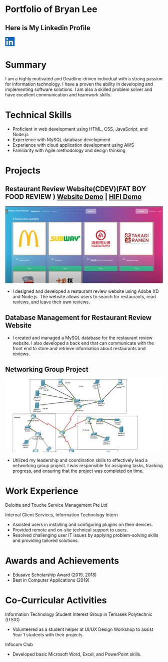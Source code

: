 # Portfolio of Bryan Lee

## Here is My Linkedin Profile

[![My linkedin profile](https://github.com/Terriyakiii/BryanPortfolio/blob/main/image/Screenshot%202023-11-21%20015021.png)](https://www.linkedin.com/in/bryan-lee-204b611b3)

# Summary

I am a highly motivated and Deadline-driven individual with a strong passion for information technology. I have a proven the ability in developing and implementing software solutions. I am also a skilled problem solver and have excellent communication and teamwork skills.

# Technical Skills

- Proficient in web development using HTML, CSS, JavaScript, and Node.js
- Experience with MySQL database development
- Experience with cloud application development using AWS
- Familiarity with Agile methodology and design thinking

# Projects

## Restaurant Review Website(CDEV)(FAT BOY FOOD REVIEW )  [Website Demo](https://youtu.be/XuUGy-IHJ4g) | [HIFI Demo](https://youtu.be/59xevt0Mcxc)

![alt text](https://github.com/Terriyakiii/BryanPortfolio/blob/main/image/Fat%20boy%20food%20review%20demo.png?raw=true)

- I designed and developed a restaurant review website using Adobe XD and Node.js. The website allows users to search for restaurants, read reviews, and leave their own reviews.

## Database Management for Restaurant Review Website

- I created and managed a MySQL database for the restaurant review website. I also developed a back end that can communicate with the front end to store and retrieve information about restaurants and reviews.



## Networking Group Project 

![alt text](https://github.com/Terriyakiii/BryanPortfolio/blob/main/image/Network%20Group%20project%20.jpg?raw=true)

- Utilized my leadership and coordination skills to effectively lead a networking group project. I was responsible for assigning tasks, tracking progress, and ensuring that the project was completed on time.

# Work Experience

Deloitte and Touche Service Management Pte Ltd 

Internal Client Services, Information Technology Intern

- Assisted users in installing and configuring plugins on their devices.
- Provided remote and on-site technical support to users.
- Resolved challenging user IT issues by applying problem-solving skills and providing tailored solutions.

# Awards and Achievements

- Edusave Scholarship Award (2019, 2018)
- Best in Computer Applications (2019)

# Co-Curricular Activities

Information Technology Student Interest Group in Temasek Polytechnic (ITSIG)

- Volunteered as a student helper at UI/UX Design Workshop to assist Year 1 students with their projects.

Infocom Club

- Developed basic Microsoft Word, Excel, and PowerPoint skills.

